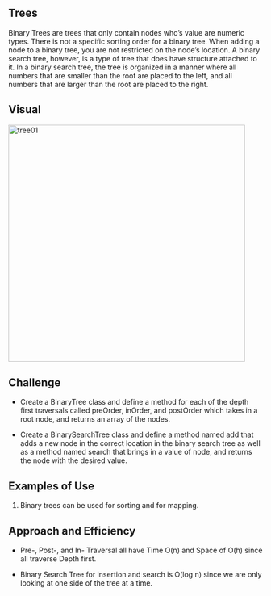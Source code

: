 ## Trees

Binary Trees are trees that only contain nodes who’s value are numeric types. There is not a specific sorting order for a binary tree. When adding a node to a binary tree, you are not restricted on the node’s location. A binary search tree, however, is a type of tree that does have structure attached to it. In a binary search tree, the tree is organized in a manner where all numbers that are smaller than the root are placed to the left, and all numbers that are larger than the root are placed to the right.

## Visual
<img width="469" alt="tree01" src="https://user-images.githubusercontent.com/25948479/47671891-d2d6a280-db6d-11e8-846d-ad3b0149cfd4.PNG">


## Challenge
* Create a BinaryTree class and define a method for each of the depth first traversals called preOrder, inOrder, and postOrder which takes in a root node, and returns an array of the nodes.

* Create a BinarySearchTree class and define a method named add that adds a new node in the correct location in the binary search tree as well as a method named search that brings in a value of node, and returns the node with the desired value.

## Examples of Use
1. Binary trees can be used for sorting and for mapping.

## Approach and Efficiency

* Pre-, Post-, and In- Traversal all have Time O(n) and Space of O(h) since all traverse Depth first.

* Binary Search Tree for insertion and search is O(log n) since we are only looking at one side of the tree at a time.